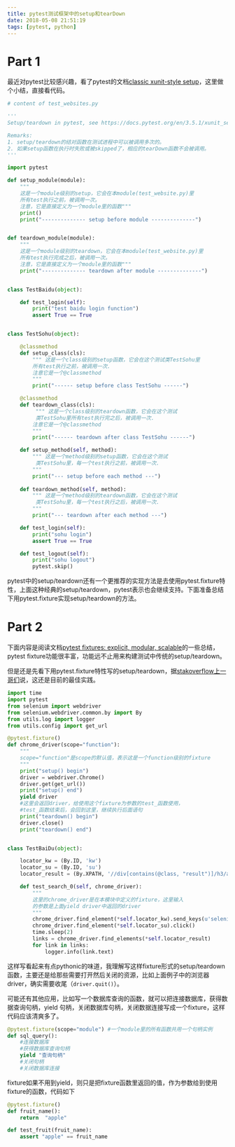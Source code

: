 ```yaml
---
title: pytest测试框架中的setup和tearDown
date: 2018-05-08 21:51:19
tags: [pytest, python]
---
```


# Part 1

最近对pytest比较感兴趣，看了pytest的文档[classic xunit-style setup](https://docs.pytest.org/en/3.5.1/xunit_setup.html#classic-xunit-style-setup)，这里做个小结，直接看代码。

``` python
# content of test_websites.py

'''
Setup/teardown in pytest, see https://docs.pytest.org/en/3.5.1/xunit_setup.html

Remarks:
1. setup/teardown的结对函数在测试进程中可以被调用多次的。
2. 如果setup函数在执行时失败或被skipped了，相应的tearDown函数不会被调用。
'''

import pytest

def setup_module(module):
    """
    这是一个module级别的setup，它会在本module(test_website.py)里
    所有test执行之前，被调用一次。
    注意，它是直接定义为一个module里的函数"""
    print()
    print("-------------- setup before module --------------")


def teardown_module(module):
    """
    这是一个module级别的teardown，它会在本module(test_website.py)里
    所有test执行完成之后，被调用一次。
    注意，它是直接定义为一个module里的函数"""
    print("-------------- teardown after module --------------")


class TestBaidu(object):

    def test_login(self):
        print("test baidu login function")
        assert True == True


class TestSohu(object):

    @classmethod
    def setup_class(cls):
        """ 这是一个class级别的setup函数，它会在这个测试类TestSohu里
        所有test执行之前，被调用一次.
        注意它是一个@classmethod
        """
        print("------ setup before class TestSohu ------")

    @classmethod
    def teardown_class(cls):
         """ 这是一个class级别的teardown函数，它会在这个测试
         类TestSohu里所有test执行完之后，被调用一次.
        注意它是一个@classmethod
        """
        print("------ teardown after class TestSohu ------")

    def setup_method(self, method):
        """ 这是一个method级别的setup函数，它会在这个测试
         类TestSohu里，每一个test执行之前，被调用一次.
        """
        print("--- setup before each method ---")
    
    def teardown_method(self, method):
        """ 这是一个method级别的teardown函数，它会在这个测试
         类TestSohu里，每一个test执行之后，被调用一次.
        """
        print("--- teardown after each method ---")

    def test_login(self):
        print("sohu login")
        assert True == True

    def test_logout(self):
        print("sohu logout")
        pytest.skip()

```

pytest中的setup/teardown还有一个更推荐的实现方法是去使用pytest.fixture特性，上面这种经典的setup/teardown，pytest表示也会继续支持。下面准备总结下用pytest.fixture实现setup/teardown的方法。

# Part 2

下面内容是阅读文档[pytest fixtures: explicit, modular, scalable](https://docs.pytest.org/en/latest/fixture.html)的一些总结，pytest fixture功能很丰富，功能远不止用来构建测试中传统的setup/teardown。

但是还是先看下用pytest.fixture特性写的setup/teardown，据[stakoverflow上一哥们](https://stackoverflow.com/a/39401087/2526362)说，这还是目前的最佳实践。

``` python
import time
import pytest
from selenium import webdriver
from selenium.webdriver.common.by import By
from utils.log import logger
from utils.config import get_url

@pytest.fixture()
def chrome_driver(scope="function"):
    """
    scope="function"是scope的默认值，表示这是一个function级别的fixture
    """
    print("setup() begin")
    driver = webdriver.Chrome()
    driver.get(get_url())
    print("setup() end")
    yield driver 
    #这里会返回driver，给使用这个fixture为参数的test_函数使用，
    #test_函数结束后，会回到这里，继续执行后面语句
    print("teardown() begin")
    driver.close()
    print("teardown() end")


class TestBaiDu(object):

    locator_kw = (By.ID, 'kw')
    locator_su = (By.ID, 'su')
    locator_result = (By.XPATH, '//div[contains(@class, "result")]/h3/a')

    def test_search_0(self, chrome_driver):
        """
        这里的chrome_driver是在本模块中定义的fixture，这里输入
        的参数是上面yield driver中返回的driver
        """
        chrome_driver.find_element(*self.locator_kw).send_keys(u'selenium 测试')
        chrome_driver.find_element(*self.locator_su).click()
        time.sleep(2)
        links = chrome_driver.find_elements(*self.locator_result)
        for link in links:
            logger.info(link.text)
```

这样写看起来有点pythonic的味道，我理解写这样fixture形式的setup/teardown函数，主要还是给那些需要打开然后关闭的资源，比如上面例子中的浏览器driver，确实需要收尾（`driver.quit()`）。

可能还有其他应用，比如写一个数据库查询的函数，就可以把连接数据库，获得数据查询句柄，yield 句柄，关闭数据库句柄，关闭数据连接写成一个fixture，这样代码应该清爽多了。

``` python
@pytest.fixture(scope="module") #一个module里的所有函数共用一个句柄实例
def sql_query():
    #连接数据库
    #获得数据库查询句柄
    yield "查询句柄"
    #关闭句柄
    #关闭数据库连接
```

fixture如果不用到yield，则只是把fixture函数里返回的值，作为参数给到使用fixture的函数，代码如下

``` python
@pytest.fixture()
def fruit_name():
    return  "apple"

def test_fruit(fruit_name):
    assert "apple" == fruit_name

```

